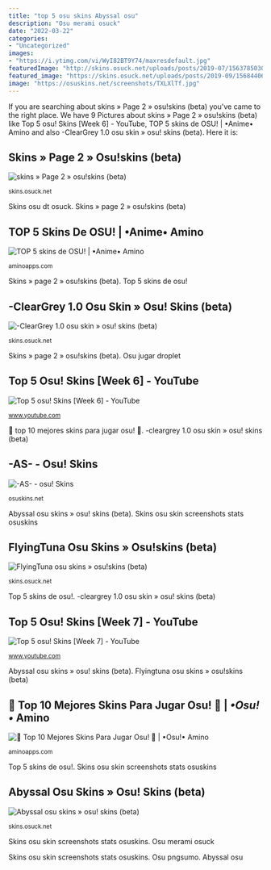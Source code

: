 ```yaml
---
title: "top 5 osu skins Abyssal osu"
description: "Osu merami osuck"
date: "2022-03-22"
categories:
- "Uncategorized"
images:
- "https://i.ytimg.com/vi/WyI82BT9Y74/maxresdefault.jpg"
featuredImage: "http://skins.osuck.net/uploads/posts/2019-07/1563785030_3.jpg"
featured_image: "https://skins.osuck.net/uploads/posts/2019-09/1568440662_3.jpg"
image: "https://osuskins.net/screenshots/TXLXlTf.jpg"
---
```


If you are searching about skins » Page 2 » osu!skins (beta) you've came to the right place. We have 9 Pictures about skins » Page 2 » osu!skins (beta) like Top 5 osu! Skins [Week 6] - YouTube, TOP 5 skins de OSU! | •Anime• Amino and also -ClearGrey 1.0 osu skin » osu! skins (beta). Here it is:

## Skins » Page 2 » Osu!skins (beta)

![skins » Page 2 » osu!skins (beta)](http://skins.osuck.net/uploads/posts/2019-07/1563785030_3.jpg "Top 5 osu! skins [week 6]")

<small>skins.osuck.net</small>

Skins osu dt osuck. Skins » page 2 » osu!skins (beta)

## TOP 5 Skins De OSU! | •Anime• Amino

![TOP 5 skins de OSU! | •Anime• Amino](https://pm1.narvii.com/6098/8c34951a5a980b1c0949610f86acb401c69f28f3_hq.jpg "🔴 top 10 mejores skins para jugar osu! 🔴")

<small>aminoapps.com</small>

Skins » page 2 » osu!skins (beta). Top 5 skins de osu!

## -ClearGrey 1.0 Osu Skin » Osu! Skins (beta)

![-ClearGrey 1.0 osu skin » osu! skins (beta)](https://skins.osuck.net/uploads/posts/2019-09/1568440662_3.jpg "Skins osu dt osuck")

<small>skins.osuck.net</small>

Skins » page 2 » osu!skins (beta). Osu jugar droplet

## Top 5 Osu! Skins [Week 6] - YouTube

![Top 5 osu! Skins [Week 6] - YouTube](https://i.ytimg.com/vi/WyI82BT9Y74/maxresdefault.jpg "Skins osu skin screenshots stats osuskins")

<small>www.youtube.com</small>

🔴 top 10 mejores skins para jugar osu! 🔴. -cleargrey 1.0 osu skin » osu! skins (beta)

## -AS- - Osu! Skins

![-AS- - osu! Skins](https://osuskins.net/screenshots/TXLXlTf.jpg "Osu merami osuck")

<small>osuskins.net</small>

Abyssal osu skins » osu! skins (beta). Skins osu skin screenshots stats osuskins

## FlyingTuna Osu Skins » Osu!skins (beta)

![FlyingTuna osu skins » osu!skins (beta)](http://skins.osuck.net/uploads/posts/2018-11/1543214845_screenshot1454.jpg "Skins » page 2 » osu!skins (beta)")

<small>skins.osuck.net</small>

Top 5 skins de osu!. -cleargrey 1.0 osu skin » osu! skins (beta)

## Top 5 Osu! Skins [Week 7] - YouTube

![Top 5 osu! Skins [Week 7] - YouTube](https://i.ytimg.com/vi/upGMjZqjQP0/maxresdefault.jpg "Flyingtuna osu skins » osu!skins (beta)")

<small>www.youtube.com</small>

Abyssal osu skins » osu! skins (beta). Flyingtuna osu skins » osu!skins (beta)

## 🔴 Top 10 Mejores Skins Para Jugar Osu! 🔴 | *•Osu!•* Amino

![🔴 Top 10 Mejores Skins Para Jugar Osu! 🔴 | *•Osu!•* Amino](https://pm1.narvii.com/6357/b5d8ebe573d39a4e53449885229c089eb1a7f02f_hq.jpg "Top 5 osu! skins [week 6]")

<small>aminoapps.com</small>

Top 5 skins de osu!. Skins osu skin screenshots stats osuskins

## Abyssal Osu Skins » Osu! Skins (beta)

![Abyssal osu skins » osu! skins (beta)](https://skins.osuck.net/uploads/posts/2018-09/1537794915_cpoih6g.jpg "Osu jugar droplet")

<small>skins.osuck.net</small>

Skins osu skin screenshots stats osuskins. Osu merami osuck

Skins osu skin screenshots stats osuskins. Osu pngsumo. Abyssal osu
